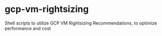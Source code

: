 # gcp-vm-rightsizing
Shell scripts to utilize GCP VM Rightsizing Recommendations, to optimize performance and cost
